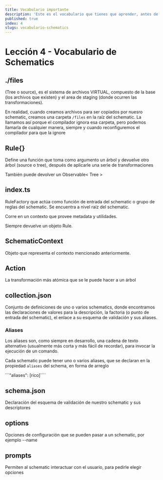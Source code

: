 ```yaml
---
title: Vocabulario importante
description: 'Este es el vocabulario que tienes que aprender, antes de empezar'
published: true
index: 4
slugs: vocabulario-schematics
---
```


# Lección 4 - Vocabulario de Schematics

## ./files

(Tree o source), es el sistema de archivos VIRTUAL, compuesto de la base (los archivos que existen) y el area de staging (donde ocurren las transformaciones).

En realidad, cuando creamos archivos para ser copiados por nuesro schematic, creamos una carpeta `/files` en la raíz del schematic. La llamamos así porque el compilador ignora esa carpeta, pero podemos llamarla de cualquier manera, siempre y cuando reconfiguremos el compilador para que la ignore

## Rule{}

Define una función que toma como argumento un árbol y devuelve otro árbol (source o tree), después de aplicarle una serie de transformaciones

También puede devolver un Observable< Tree >

## index.ts

RuleFactory que actúa como función de entrada del schematic o grupo de reglas del schematic. Se encuentra a nivel raíz del schematic.

Corre en un contexto que provee metadata y utilidades.

Siempre devuelve un objeto Rule.

## SchematicContext

Objeto que representa el contexto mencionado anteriormente.

## Action

La transformación más atómica que se le puede hacer a un árbol

## collection.json

Conjunto de definiciones de uno o varios schematics, donde encontramos las declaraciones de valores para la descripción, la factoria (o punto de entrada del schematic), el enlace a su esquema de validación y sus aliases.

### Aliases

Los aliases son, como siempre en desarrollo, una cadena de texto alternativo (usualmente más corta y más fácil de recordar), para invocar la ejecución de un comando.

Cada schematic puede tener uno o varios aliases, que se declaran en la propiedad `aliases` del schema, en forma de arreglo 

```"aliases": [rico]````

## schema.json

Declaración del esquema de validación de nuestro schematic y sus descriptores

## options

Opciones de configuración que se pueden pasar a un schematic, por ejemplo --name

## prompts

Permiten al schematic interactuar con el usuario, para pedirle elegir opciones

